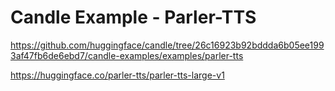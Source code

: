 # Candle Example - Parler-TTS

<https://github.com/huggingface/candle/tree/26c16923b92bddda6b05ee1993af47fb6de6ebd7/candle-examples/examples/parler-tts>

<https://huggingface.co/parler-tts/parler-tts-large-v1>
